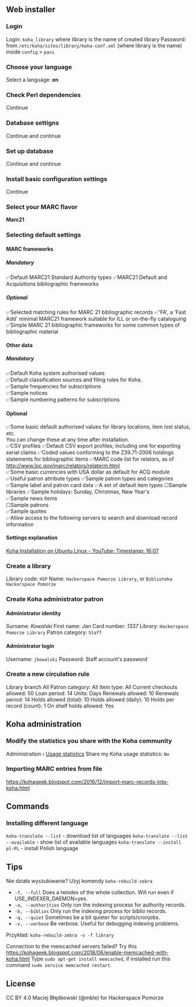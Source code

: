 ## Web installer
### Login
Login: `koha_library` where library is the name of created library
Password: from `/etc/koha/sites/library/koha-conf.xml` (where library is the name) inside `config` > `pass`
### Choose your language
Select a language: **en**
### Check Perl dependencies
Continue
### Database settigns
Continue and continue
### Set up database
Continue and continue
### Install basic configuration settings
Continue
### Select your MARC flavor
**Marc21**
### Selecting default settings
#### MARC frameworks
##### Mandatory
✅Default MARC21 Standard Authority types
✅MARC21 Default and Acquisitions bibliographic frameworks
##### Optional
✅Selected matching rules for MARC 21 bibliographic records
✅'FA', a 'Fast Add' minimal MARC21 framework suitable for ILL or on-the-fly cataloguing
✅Simple MARC 21 bibliographic frameworks for some common types of bibliographic material

#### Other data
##### Mandatory
✅Default Koha system authorised values  
✅Default classification sources and filing rules for Koha.  
✅Sample frequencies for subscriptions  
✅Sample notices  
✅Sample numbering patterns for subscriptions  
#### Optional
✅Some basic default authorised values for library locations, item lost status, etc.  
You can change these at any time after installation.  
✅CSV profiles
✅Default CSV export profiles; including one for exporting serial claims
✅Coded values conforming to the Z39.71-2006 holdings statements for bibliographic items
✅MARC code list for relators, as of http://www.loc.gov/marc/relators/relaterm.html  
✅Some basic currencies with USA dollar as default for ACQ module  
✅Useful patron attribute types
✅Sample patron types and categories
✅Sample label and patron card data
✅A set of default item types
☐Sample libraries
✅Sample holidays: Sunday, Christmas, New Year's  
✅Sample news items  
☐Sample patrons  
✅Sample quotes  
✅Allow access to the following servers to search and download record information

#### Settings explanation
[Koha Installation on Ubuntu Linux - YouTube; Timestamp: 16:07](https://youtu.be/ooPIgy-rBVU?t=967)

### Create a library
Library code: `HSP`
Name: `Hackerspace Pomorze Library`, or `Biblioteka Hackerspace Pomorze`
### Create Koha administrator patron
#### Administrator identity
Surname: *Kowalski*
First name: *Jan*
Card number: *1337*
Library: `Hackerspace Pomorze Library` 
Patron category: `Staff`
#### Administrator login
Username: `jkowalski`
Password: Staff account's password
### Create a new circulation rule
Library branch All
Patron category: All
Item type: All
Current checkouts allowed: 50
Loan period: 14
Units: Days
Renewals allowed: 10
Renewals period: 14
Holds allowed (total): 10
Holds allowed (daily): 10
Holds per record (count): 1
On shelf holds allowed: Yes

## Koha administration
### Modify the statistics you share with the Koha community
Administration › [Usage statistics](http://localhost:8080/cgi-bin/koha/admin/usage_statistics.pl)
Share my Koha usage statistics: `No`

### Importing MARC entries from file
https://kohageek.blogspot.com/2016/12/import-marc-records-into-koha.html

## Commands
### Installing different language
`koha-translate --list` - download list of languages
`koha-translate --list --available` - show list of available languages
`koha-translate --install pl-PL` - install Polish language

## Tips
Nie działa wyszukiwanie? Użyj komendy `koha-rebuild-zebra`
-   `-f, --full` Does a reindex of the whole collection. Will run even if USE_INDEXER_DAEMON=yes.
-   `-a, --authorities` Only run the indexing process for authority records.
-   `-b, --biblios` Only run the indexing process for biblio records.
-   `-q, --quiet` Sometimes be a bit quieter for scripts/cronjobs.
-   `-v, --verbose` Be verbose. Useful for debugging indexing problems.

Przykład: `koha-rebuild-zebra -v -f library`

Connection to the memcached servers failed? Try this https://kohageek.blogspot.com/2018/06/enable-memcached-with-koha.html
Type `sudo apt-get install memcached`, if installed run this command `sudo service memcached restart`.

## License
CC BY 4.0 Maciej Błędkowski (@mble) for Hackerspace Pomorze